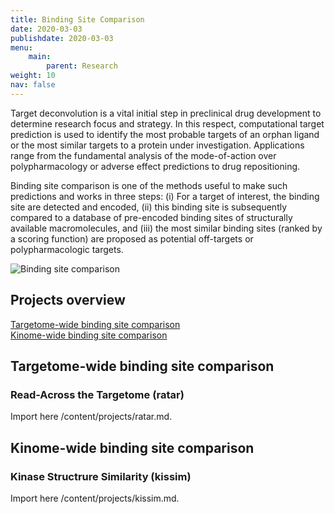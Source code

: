 ```yaml
---
title: Binding Site Comparison
date: 2020-03-03
publishdate: 2020-03-03
menu:
    main:
        parent: Research
weight: 10
nav: false
---
```


Target deconvolution is a vital initial step in preclinical drug development to determine research focus and strategy. 
In this respect, computational target prediction is used to identify the most probable targets of an orphan ligand or 
the most similar targets to a protein under investigation. 
Applications range from the fundamental analysis of the mode-of-action over polypharmacology or 
adverse effect predictions to drug repositioning.

Binding site comparison is one of the methods useful to make such predictions and works in three steps: 
(i) For a target of interest, the binding site are detected and encoded, 
(ii) this binding site is subsequently compared to a database of pre-encoded binding sites of 
structurally available macromolecules, and
(iii) the most similar binding sites (ranked by a scoring function) are proposed 
as potential off-targets or polypharmacologic targets.

<span class="image object">
    <img src="/images/research/binding_site_comparison.png" alt="Binding site comparison" />
</span>

## Projects overview 

[Targetome-wide binding site comparison](#targetome-wide-binding-site-comparison) \
[Kinome-wide binding site comparison](#kinome-wide-binding-site-comparison)

## Targetome-wide binding site comparison

### Read-Across the Targetome (ratar)

Import here /content/projects/ratar.md.


## Kinome-wide binding site comparison

### Kinase Structrure Similarity (kissim)

Import here /content/projects/kissim.md.
